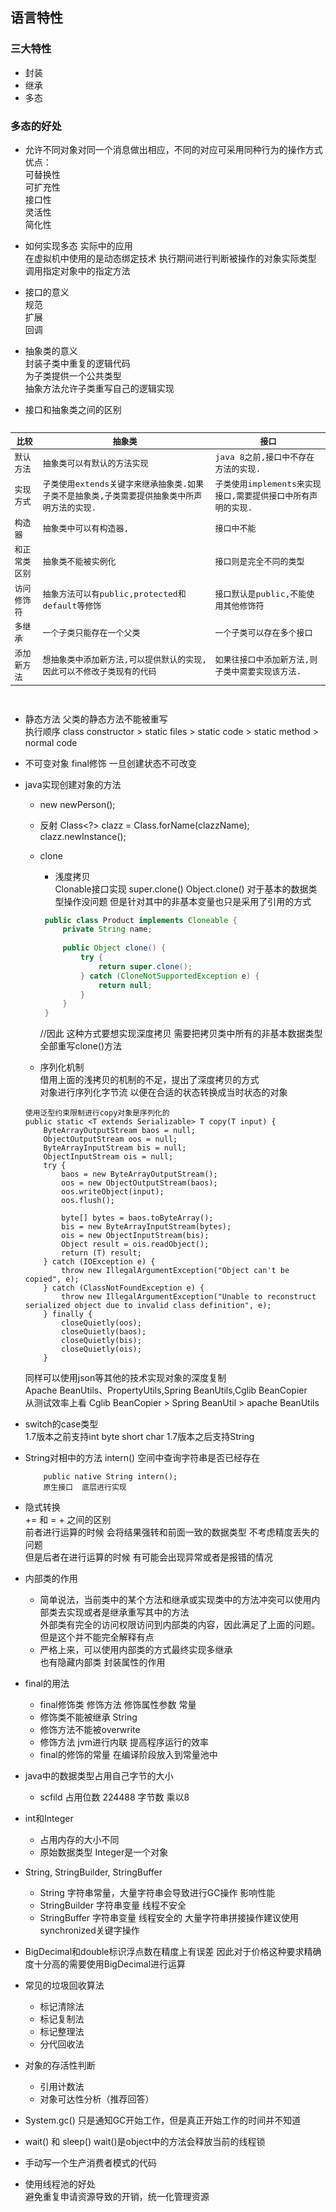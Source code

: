 ## 语言特性

### 三大特性
- 封装 
- 继承 
- 多态

### 多态的好处
- 允许不同对象对同一个消息做出相应，不同的对应可采用同种行为的操作方式  
    优点：  
    可替换性  
    可扩充性  
    接口性  
    灵活性  
    简化性 
    
- 如何实现多态 实际中的应用  
    在虚拟机中使用的是动态绑定技术 执行期间进行判断被操作的对象实际类型 调用指定对象中的指定方法  
    
- 接口的意义  
    规范  
    扩展  
    回调

- 抽象类的意义  
    封装子类中重复的逻辑代码  
    为子类提供一个公共类型  
    抽象方法允许子类重写自己的逻辑实现
    
- 接口和抽象类之间的区别
<pre>
<table><thead><tr><th style="vertical-align:middle;">比较</th>
			<th style="vertical-align:middle;">抽象类</th>
			<th style="vertical-align:middle;">接口</th>
		</tr></thead><tbody><tr><td style="vertical-align:middle;">默认方法</td>
			<td style="vertical-align:middle;">抽象类可以有默认的方法实现</td>
			<td style="vertical-align:middle;">java 8之前,接口中不存在方法的实现.</td>
		</tr><tr><td style="vertical-align:middle;">实现方式</td>
			<td style="vertical-align:middle;">子类使用extends关键字来继承抽象类.如果子类不是抽象类,子类需要提供抽象类中所声明方法的实现.</td>
			<td style="vertical-align:middle;">子类使用implements来实现接口,需要提供接口中所有声明的实现.</td>
		</tr><tr><td style="vertical-align:middle;">构造器</td>
			<td style="vertical-align:middle;">抽象类中可以有构造器,</td>
			<td style="vertical-align:middle;">接口中不能</td>
		</tr><tr><td style="vertical-align:middle;">和正常类区别</td>
			<td style="vertical-align:middle;">抽象类不能被实例化</td>
			<td style="vertical-align:middle;">接口则是完全不同的类型</td>
		</tr><tr><td style="vertical-align:middle;">访问修饰符</td>
			<td style="vertical-align:middle;">抽象方法可以有public,protected和default等修饰</td>
			<td style="vertical-align:middle;">接口默认是public,不能使用其他修饰符</td>
		</tr><tr><td style="vertical-align:middle;">多继承</td>
			<td style="vertical-align:middle;">一个子类只能存在一个父类</td>
			<td style="vertical-align:middle;">一个子类可以存在多个接口</td>
		</tr><tr><td style="vertical-align:middle;">添加新方法</td>
			<td style="vertical-align:middle;">想抽象类中添加新方法,可以提供默认的实现,因此可以不修改子类现有的代码</td>
			<td style="vertical-align:middle;">如果往接口中添加新方法,则子类中需要实现该方法.</td>
		</tr></tbody></table>
</pre>

- 静态方法
    父类的静态方法不能被重写  
    执行顺序 class constructor > static files > static code > static method > normal code

- 不可变对象
    final修饰  一旦创建状态不可改变

- java实现创建对象的方法
    - new newPerson();
    - 反射 Class<?> clazz = Class.forName(clazzName); clazz.newInstance();
    - clone 
        - 浅度拷贝  
        Clonable接口实现 super.clone()
        Object.clone()  对于基本的数据类型操作没问题  但是针对其中的非基本变量也只是采用了引用的方式
        ```java
         public class Product implements Cloneable {   
             private String name;   
           
             public Object clone() {   
                 try {   
                     return super.clone();   
                 } catch (CloneNotSupportedException e) {   
                     return null;   
                 }   
             }   
         } 
        ```
        //因此 这种方式要想实现深度拷贝  需要把拷贝类中所有的非基本数据类型全部重写clone()方法
        
    - 序列化机制  
    借用上面的浅拷贝的机制的不足，提出了深度拷贝的方式  
    对象进行序列化字节流  以便在合适的状态转换成当时状态的对象 
    ```code
    使用泛型约束限制进行copy对象是序列化的
    public static <T extends Serializable> T copy(T input) {
        ByteArrayOutputStream baos = null;
        ObjectOutputStream oos = null;
        ByteArrayInputStream bis = null;
        ObjectInputStream ois = null;
        try {
            baos = new ByteArrayOutputStream();
            oos = new ObjectOutputStream(baos);
            oos.writeObject(input);
            oos.flush();
     
            byte[] bytes = baos.toByteArray();
            bis = new ByteArrayInputStream(bytes);
            ois = new ObjectInputStream(bis);
            Object result = ois.readObject();
            return (T) result;
        } catch (IOException e) {
            throw new IllegalArgumentException("Object can't be copied", e);
        } catch (ClassNotFoundException e) {
            throw new IllegalArgumentException("Unable to reconstruct serialized object due to invalid class definition", e);
        } finally {
            closeQuietly(oos);
            closeQuietly(baos);
            closeQuietly(bis);
            closeQuietly(ois);
        }
    ```
    同样可以使用json等其他的技术实现对象的深度复制  
    Apache BeanUtils、PropertyUtils,Spring BeanUtils,Cglib BeanCopier  
    从测试效率上看 Cglib BeanCopier > Spring BeanUtil > apache BeanUtils

- switch的case类型  
    1.7版本之前支持int byte short char   1.7版本之后支持String

- String对相中的方法 intern()  空间中查询字符串是否已经存在  
    ```code
        public native String intern();
        原生接口  底层进行实现
    ```
    
- 隐式转换  
    += 和 = + 之间的区别  
    前者进行运算的时候 会将结果强转和前面一致的数据类型 不考虑精度丢失的问题  
    但是后者在进行运算的时候 有可能会出现异常或者是报错的情况  

- 内部类的作用  
    - 简单说法，当前类中的某个方法和继承或实现类中的方法冲突可以使用内部类去实现或者是继承重写其中的方法  
    外部类有完全的访问权限访问到内部类的内容，因此满足了上面的问题。但是这个并不能完全解释有点  
    - 严格上来，可以使用内部类的方式最终实现多继承  
    也有隐藏内部类 封装属性的作用
    
- final的用法
    - final修饰类  修饰方法 修饰属性参数 常量
    - 修饰类不能被继承 String
    - 修饰方法不能被overwrite
    - 修饰方法 jvm进行内联 提高程序运行的效率
    - final的修饰的常量 在编译阶段放入到常量池中
    
    
- java中的数据类型占用自己字节的大小
    -  scfild 占用位数 224488 字节数 乘以8
    
- int和Integer
    - 占用内存的大小不同
    - 原始数据类型 Integer是一个对象
    
- String, StringBuilder, StringBuffer
    - String 字符串常量，大量字符串会导致进行GC操作 影响性能
    - StringBuilder 字符串变量 线程不安全
    - StringBuffer 字符串变量 线程安全的 大量字符串拼接操作建议使用 synchronized关键字操作

- BigDecimal和double标识浮点数在精度上有误差  因此对于价格这种要求精确度十分高的需要使用BigDecimal进行运算

- 常见的垃圾回收算法
    - 标记清除法
    - 标记复制法
    - 标记整理法
    - 分代回收法

- 对象的存活性判断
    - 引用计数法
    - 对象可达性分析（推荐回答）
    
- System.gc() 只是通知GC开始工作，但是真正开始工作的时间并不知道

- wait() 和 sleep() wait()是object中的方法会释放当前的线程锁

- 手动写一个生产消费者模式的代码

- 使用线程池的好处  
    避免重复申请资源导致的开销，统一化管理资源
